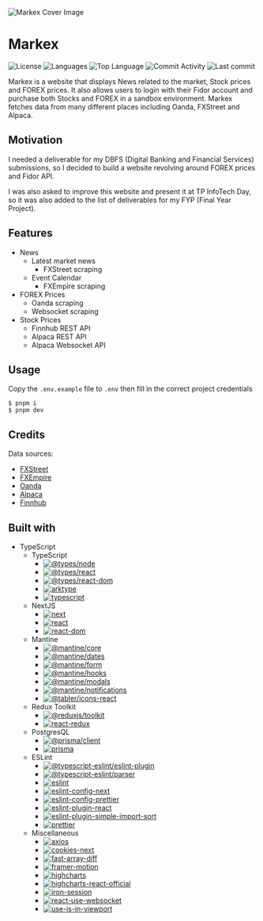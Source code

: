 ![Markex Cover Image](https://res.cloudinary.com/zs1l3nt/image/upload/repositories/web-next-markex.png)

# Markex

![License](https://img.shields.io/github/license/zS1L3NT/web-next-markex?style=for-the-badge) ![Languages](https://img.shields.io/github/languages/count/zS1L3NT/web-next-markex?style=for-the-badge) ![Top Language](https://img.shields.io/github/languages/top/zS1L3NT/web-next-markex?style=for-the-badge) ![Commit Activity](https://img.shields.io/github/commit-activity/y/zS1L3NT/web-next-markex?style=for-the-badge) ![Last commit](https://img.shields.io/github/last-commit/zS1L3NT/web-next-markex?style=for-the-badge)

Markex is a website that displays News related to the market, Stock prices and FOREX prices. It also allows users to login with their Fidor account and purchase both Stocks and FOREX in a sandbox environment. Markex fetches data from many different places including Oanda, FXStreet and Alpaca.

## Motivation

I needed a deliverable for my DBFS (Digital Banking and Financial Services) submissions, so I decided to build a website revolving around FOREX prices and Fidor API.

I was also asked to improve this website and present it at TP InfoTech Day, so it was also added to the list of deliverables for my FYP (Final Year Project).

## Features

-	News
	-	Latest market news
		-	FXStreet scraping
	-	Event Calendar
		-	FXEmpire scraping
-	FOREX Prices
	-	Oanda scraping
	-	Websocket scraping
-	Stock Prices
	-	Finnhub REST API
	-	Alpaca REST API
	-	Alpaca Websocket API

## Usage

Copy the `.env.example` file to `.env` then fill in the correct project credentials
 
```
$ pnpm i
$ pnpm dev
```

## Credits

Data sources:
-	[FXStreet](https://www.fxstreet.com/)
-	[FXEmpire](https://www.fxempire.com/)
-	[Oanda](https://www.oanda.com/)
-	[Alpaca](https://alpaca.markets/)
-	[Finnhub](https://finnhub.io/)

## Built with

-	TypeScript
	-	TypeScript
        -   [![@types/node](https://img.shields.io/badge/%40types%2Fnode-20.1.5-red?style=flat-square)](https://npmjs.com/package/@types/node/v/20.1.5)
        -   [![@types/react](https://img.shields.io/badge/%40types%2Freact-18.2.6-red?style=flat-square)](https://npmjs.com/package/@types/react/v/18.2.6)
        -   [![@types/react-dom](https://img.shields.io/badge/%40types%2Freact--dom-18.2.4-red?style=flat-square)](https://npmjs.com/package/@types/react-dom/v/18.2.4)
        -   [![arktype](https://img.shields.io/badge/arktype-1.0.14--alpha-red?style=flat-square)](https://npmjs.com/package/arktype/v/1.0.14-alpha)
        -   [![typescript](https://img.shields.io/badge/typescript-5.0.4-red?style=flat-square)](https://npmjs.com/package/typescript/v/5.0.4)
	-	NextJS
        -   [![next](https://img.shields.io/badge/next-13.4.2-red?style=flat-square)](https://npmjs.com/package/next/v/13.4.2)
        -   [![react](https://img.shields.io/badge/react-18.2.0-red?style=flat-square)](https://npmjs.com/package/react/v/18.2.0)
        -   [![react-dom](https://img.shields.io/badge/react--dom-18.2.0-red?style=flat-square)](https://npmjs.com/package/react-dom/v/18.2.0)
	-	Mantine
        -   [![@mantine/core](https://img.shields.io/badge/%40mantine%2Fcore-%5E6.0.10-red?style=flat-square)](https://npmjs.com/package/@mantine/core/v/6.0.10)
        -   [![@mantine/dates](https://img.shields.io/badge/%40mantine%2Fdates-%5E6.0.11-red?style=flat-square)](https://npmjs.com/package/@mantine/dates/v/6.0.11)
        -   [![@mantine/form](https://img.shields.io/badge/%40mantine%2Fform-%5E6.0.10-red?style=flat-square)](https://npmjs.com/package/@mantine/form/v/6.0.10)
        -   [![@mantine/hooks](https://img.shields.io/badge/%40mantine%2Fhooks-%5E6.0.10-red?style=flat-square)](https://npmjs.com/package/@mantine/hooks/v/6.0.10)
        -   [![@mantine/modals](https://img.shields.io/badge/%40mantine%2Fmodals-%5E6.0.10-red?style=flat-square)](https://npmjs.com/package/@mantine/modals/v/6.0.10)
        -   [![@mantine/notifications](https://img.shields.io/badge/%40mantine%2Fnotifications-%5E6.0.11-red?style=flat-square)](https://npmjs.com/package/@mantine/notifications/v/6.0.11)
        -   [![@tabler/icons-react](https://img.shields.io/badge/%40tabler%2Ficons--react-%5E2.18.0-red?style=flat-square)](https://npmjs.com/package/@tabler/icons-react/v/2.18.0)
	-	Redux Toolkit
        -   [![@reduxjs/toolkit](https://img.shields.io/badge/%40reduxjs%2Ftoolkit-%5E1.9.5-red?style=flat-square)](https://npmjs.com/package/@reduxjs/toolkit/v/1.9.5)
        -   [![react-redux](https://img.shields.io/badge/react--redux-%5E8.0.5-red?style=flat-square)](https://npmjs.com/package/react-redux/v/8.0.5)
	-	PostgresQL
        -   [![@prisma/client](https://img.shields.io/badge/%40prisma%2Fclient-4.14.1-red?style=flat-square)](https://npmjs.com/package/@prisma/client/v/4.14.1)
        -   [![prisma](https://img.shields.io/badge/prisma-%5E4.14.1-red?style=flat-square)](https://npmjs.com/package/prisma/v/4.14.1)
	-	ESLint
        -   [![@typescript-eslint/eslint-plugin](https://img.shields.io/badge/%40typescript--eslint%2Feslint--plugin-latest-red?style=flat-square)](https://npmjs.com/package/@typescript-eslint/eslint-plugin/v/latest)
        -   [![@typescript-eslint/parser](https://img.shields.io/badge/%40typescript--eslint%2Fparser-latest-red?style=flat-square)](https://npmjs.com/package/@typescript-eslint/parser/v/latest)
        -   [![eslint](https://img.shields.io/badge/eslint-latest-red?style=flat-square)](https://npmjs.com/package/eslint/v/latest)
        -   [![eslint-config-next](https://img.shields.io/badge/eslint--config--next-latest-red?style=flat-square)](https://npmjs.com/package/eslint-config-next/v/latest)
        -   [![eslint-config-prettier](https://img.shields.io/badge/eslint--config--prettier-latest-red?style=flat-square)](https://npmjs.com/package/eslint-config-prettier/v/latest)
        -   [![eslint-plugin-react](https://img.shields.io/badge/eslint--plugin--react-latest-red?style=flat-square)](https://npmjs.com/package/eslint-plugin-react/v/latest)
        -   [![eslint-plugin-simple-import-sort](https://img.shields.io/badge/eslint--plugin--simple--import--sort-latest-red?style=flat-square)](https://npmjs.com/package/eslint-plugin-simple-import-sort/v/latest)
        -   [![prettier](https://img.shields.io/badge/prettier-latest-red?style=flat-square)](https://npmjs.com/package/prettier/v/latest)
	-	Miscellaneous
        -   [![axios](https://img.shields.io/badge/axios-%5E1.4.0-red?style=flat-square)](https://npmjs.com/package/axios/v/1.4.0)
        -   [![cookies-next](https://img.shields.io/badge/cookies--next-%5E4.0.0-red?style=flat-square)](https://npmjs.com/package/cookies-next/v/4.0.0)
        -   [![fast-array-diff](https://img.shields.io/badge/fast--array--diff-%5E1.1.0-red?style=flat-square)](https://npmjs.com/package/fast-array-diff/v/1.1.0)
        -   [![framer-motion](https://img.shields.io/badge/framer--motion-%5E10.12.12-red?style=flat-square)](https://npmjs.com/package/framer-motion/v/10.12.12)
        -   [![highcharts](https://img.shields.io/badge/highcharts-%5E11.0.1-red?style=flat-square)](https://npmjs.com/package/highcharts/v/11.0.1)
        -   [![highcharts-react-official](https://img.shields.io/badge/highcharts--react--official-%5E3.2.0-red?style=flat-square)](https://npmjs.com/package/highcharts-react-official/v/3.2.0)
        -   [![iron-session](https://img.shields.io/badge/iron--session-%5E6.3.1-red?style=flat-square)](https://npmjs.com/package/iron-session/v/6.3.1)
        -   [![react-use-websocket](https://img.shields.io/badge/react--use--websocket-%5E4.4.0-red?style=flat-square)](https://npmjs.com/package/react-use-websocket/v/4.4.0)
        -   [![use-is-in-viewport](https://img.shields.io/badge/use--is--in--viewport-%5E1.0.9-red?style=flat-square)](https://npmjs.com/package/use-is-in-viewport/v/1.0.9)